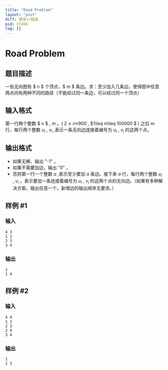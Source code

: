 ```yaml
---
title: "Road Problem"
layout: "post"
diff: 普及+/提高
pid: CF45H
tag: []
---
```


# Road Problem

## 题目描述

一张无向图有 $ n $ 个顶点，$ m $ 条边。求：至少加入几条边，使得图中任意两点间有两种不同的路径（不能经过同一条边，可以经过同一个顶点）

## 输入格式

第一行两个整数 $ n $ , $m$ 。( $2\leq n\leq$900 , $1\leq m\leq 100000 $ )
之后 $m$ 行，每行两个整数 $u_{i}$ , $v_{i}$ ,表示一条无向边连接着编号为 $u_{i}$ , $v_{i}$ 的这两个点。

## 输出格式

* 如果无解，输出 "-1" 。
* 如果不需要加边，输出 "0" 。
* 否则第一行一个整数 $a$ ,表示至少要加 $a$ 条边。接下来 $a$  行，每行两个整数 $u_{i}$ , $v_{i}$ ，表示要加一条连接着编号为 $u_{i}$ , $v_{i}$ 的这两个点的无向边。（如果有多种解决方案，输出任意一个，新增边的输出顺序无要求。）

## 样例 #1

### 输入

```
4 3
1 2
2 3
3 4

```

### 输出

```
1
1 4

```

## 样例 #2

### 输入

```
4 4
1 2
2 3
2 4
3 4

```

### 输出

```
1
1 3

```

